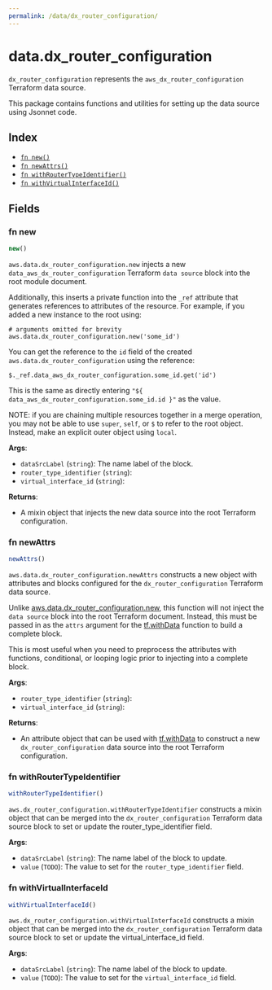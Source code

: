 ```yaml
---
permalink: /data/dx_router_configuration/
---
```


# data.dx_router_configuration

`dx_router_configuration` represents the `aws_dx_router_configuration` Terraform data source.



This package contains functions and utilities for setting up the data source using Jsonnet code.


## Index

* [`fn new()`](#fn-new)
* [`fn newAttrs()`](#fn-newattrs)
* [`fn withRouterTypeIdentifier()`](#fn-withroutertypeidentifier)
* [`fn withVirtualInterfaceId()`](#fn-withvirtualinterfaceid)

## Fields

### fn new

```ts
new()
```


`aws.data.dx_router_configuration.new` injects a new `data_aws_dx_router_configuration` Terraform `data source`
block into the root module document.

Additionally, this inserts a private function into the `_ref` attribute that generates references to attributes of the
resource. For example, if you added a new instance to the root using:

    # arguments omitted for brevity
    aws.data.dx_router_configuration.new('some_id')

You can get the reference to the `id` field of the created `aws.data.dx_router_configuration` using the reference:

    $._ref.data_aws_dx_router_configuration.some_id.get('id')

This is the same as directly entering `"${ data_aws_dx_router_configuration.some_id.id }"` as the value.

NOTE: if you are chaining multiple resources together in a merge operation, you may not be able to use `super`, `self`,
or `$` to refer to the root object. Instead, make an explicit outer object using `local`.

**Args**:
  - `dataSrcLabel` (`string`): The name label of the block.
  - `router_type_identifier` (`string`): 
  - `virtual_interface_id` (`string`): 

**Returns**:
- A mixin object that injects the new data source into the root Terraform configuration.


### fn newAttrs

```ts
newAttrs()
```


`aws.data.dx_router_configuration.newAttrs` constructs a new object with attributes and blocks configured for the `dx_router_configuration`
Terraform data source.

Unlike [aws.data.dx_router_configuration.new](#fn-dxrouterconfigurationnew), this function will not inject the `data source`
block into the root Terraform document. Instead, this must be passed in as the `attrs` argument for the
[tf.withData](https://github.com/tf-libsonnet/core/tree/main/docs#fn-withdata) function to build a complete block.

This is most useful when you need to preprocess the attributes with functions, conditional, or looping logic prior to
injecting into a complete block.

**Args**:
  - `router_type_identifier` (`string`): 
  - `virtual_interface_id` (`string`): 

**Returns**:
  - An attribute object that can be used with [tf.withData](https://github.com/tf-libsonnet/core/tree/main/docs#fn-withdata) to construct a new `dx_router_configuration` data source into the root Terraform configuration.


### fn withRouterTypeIdentifier

```ts
withRouterTypeIdentifier()
```

`aws.dx_router_configuration.withRouterTypeIdentifier` constructs a mixin object that can be merged into the `dx_router_configuration`
Terraform data source block to set or update the router_type_identifier field.



**Args**:
  - `dataSrcLabel` (`string`): The name label of the block to update.
  - `value` (`TODO`): The value to set for the `router_type_identifier` field.


### fn withVirtualInterfaceId

```ts
withVirtualInterfaceId()
```

`aws.dx_router_configuration.withVirtualInterfaceId` constructs a mixin object that can be merged into the `dx_router_configuration`
Terraform data source block to set or update the virtual_interface_id field.



**Args**:
  - `dataSrcLabel` (`string`): The name label of the block to update.
  - `value` (`TODO`): The value to set for the `virtual_interface_id` field.
